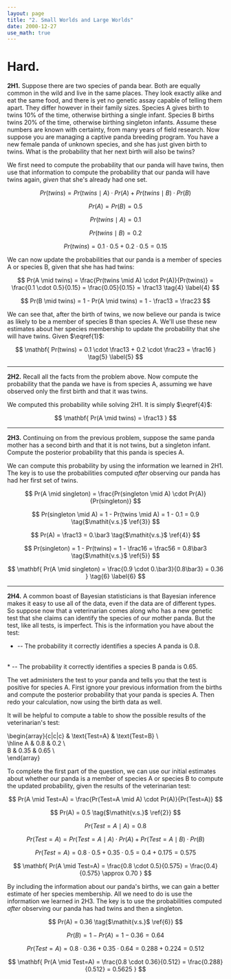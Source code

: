 ```yaml
---
layout: page
title: "2. Small Worlds and Large Worlds"
date: 2000-12-27
use_math: true
---
```


# Hard.

**2H1.** Suppose there are two species of panda bear. Both are equally common in the wild and live in the same places. They look exactly alike and eat the same food, and there is yet no genetic assay capable of telling them apart. They differ however in their family sizes. Species A gives birth to twins 10% of the time, otherwise birthing a single infant. Species B births twins 20% of the time, otherwise birthing singleton infants. Assume these numbers are known with certainty, from many years of field research. Now suppose you are managing a captive panda breeding program. You have a new female panda of unknown species, and she has just given birth to twins. What is the probability that her next birth will also be twins?

We first need to compute the probability that our panda will have twins, then use that information to compute the probability that our panda will have twins again, _given_ that she's already had one set.

$$ Pr(twins) = Pr(twins \mid A) \cdot Pr(A) + Pr(twins \mid B) \cdot Pr(B) \tag{1} \label{1} $$

$$ Pr(A) = Pr(B) = 0.5 \tag{2} \label{2} $$

$$ Pr(twins \mid A) = 0.1 \tag{3} \label{3} $$

$$ Pr(twins \mid B) = 0.2 $$

$$ Pr(twins) = 0.1 \cdot 0.5 + 0.2 \cdot 0.5 = 0.15 $$

We can now update the probabilities that our panda is a member of species A or species B, given that she has had twins:

$$ Pr(A \mid twins) = \frac{Pr(twins \mid A) \cdot Pr(A)}{Pr(twins)} = \frac{0.1 \cdot 0.5}{0.15} = \frac{0.05}{0.15} = \frac13 \tag{4} \label{4} $$

$$ Pr(B \mid twins) = 1 - Pr(A \mid twins) = 1 - \frac13 = \frac23 $$

We can see that, after the birth of twins, we now believe our panda is twice as likely to be a member of species B than species A. We'll use these new estimates about her species membership to update the probability that she will have twins. Given $\eqref{1}$:

$$ \mathbf{ Pr(twins) = 0.1 \cdot \frac13 + 0.2 \cdot \frac23 = \frac16 } \tag{5} \label{5} $$

<hr>

**2H2.** Recall all the facts from the problem above. Now compute the probability that the panda we have is from species A, assuming we have observed only the first birth and that it was twins.

We computed this probability while solving 2H1. It is simply $\eqref{4}$:

$$ \mathbf{ Pr(A \mid twins) = \frac13 } $$

<hr>

**2H3.** Continuing on from the previous problem, suppose the same panda mother has a second birth and that it is not twins, but a singleton infant. Compute the posterior probability that this panda is species A.

We can compute this probability by using the information we learned in 2H1. The key is to use the probabilities computed _after_ observing our panda has had her first set of twins.

$$ Pr(A \mid singleton) = \frac{Pr(singleton \mid A) \cdot Pr(A)}{Pr(singleton)} $$

$$ Pr(singleton \mid A) = 1 - Pr(twins \mid A) = 1 - 0.1 = 0.9 \tag{$\mathit{v.s.}$ \ref{3}} $$

$$ Pr(A) = \frac13 = 0.\bar3 \tag{$\mathit{v.s.}$ \ref{4}} $$

$$ Pr(singleton) = 1 - Pr(twins) = 1 - \frac16 = \frac56 = 0.8\bar3 \tag{$\mathit{v.s.}$ \ref{5}} $$

$$ \mathbf{ Pr(A \mid singleton) = \frac{0.9 \cdot 0.\bar3}{0.8\bar3} = 0.36 } \tag{6} \label{6} $$

<hr>

**2H4.** A common boast of Bayesian statisticians is that Bayesian inference makes it easy to use all of the data, even if the data are of different types. So suppose now that a veterinarian comes along who has a new genetic test that she claims can identify the species of our mother panda. But the test, like all tests, is imperfect. This is the information you have about the test:

* -- The probability it correctly identifies a species A panda is 0.8.
<br>
* -- The probability it correctly identifies a species B panda is 0.65.

The vet administers the test to your panda and tells you that the test is positive for species A. First ignore your previous information from the births and compute the posterior probability that your panda is species A. Then redo your calculation, now using the birth data as well.

It will be helpful to compute a table to show the possible results of the veterinarian's test:

\begin{array}{c|c|c}
& \text{Test=A} & \text{Test=B} \\\
\hline
A & 0.8 & 0.2 \\\
B & 0.35 & 0.65 \\\
\end{array}

To complete the first part of the question, we can use our initial estimates about whether our panda is a member of species A or species B to compute the updated probability, given the results of the veterinarian test:

$$ Pr(A \mid Test=A) = \frac{Pr(Test=A \mid A) \cdot Pr(A)}{Pr(Test=A)} $$

$$ Pr(A) = 0.5 \tag{$\mathit{v.s.}$ \ref{2}} $$

$$ Pr(Test=A \mid A) = 0.8 $$

$$ Pr(Test=A) = Pr(Test=A \mid A) \cdot Pr(A) + Pr(Test=A \mid B) \cdot Pr(B) $$

$$ Pr(Test=A) = 0.8 \cdot 0.5 + 0.35 \cdot 0.5 = 0.4 + 0.175 = 0.575 $$

$$ \mathbf{ Pr(A \mid Test=A) = \frac{0.8 \cdot 0.5}{0.575} = \frac{0.4}{0.575} \approx 0.70 } $$

By including the information about our panda's births, we can gain a better estimate of her species membership. All we need to do is use the information we learned in 2H3. The key is to use the probabilities computed _after_ observing our panda has had twins and then a singleton.

$$ Pr(A) = 0.36 \tag{$\mathit{v.s.}$ \ref{6}} $$

$$ Pr(B) = 1 - Pr(A) = 1 - 0.36 = 0.64 $$

$$ Pr(Test=A) = 0.8 \cdot 0.36 + 0.35 \cdot 0.64 = 0.288 + 0.224 = 0.512 $$

$$ \mathbf{ Pr(A \mid Test=A) = \frac{0.8 \cdot 0.36}{0.512} = \frac{0.288}{0.512} = 0.5625 } $$